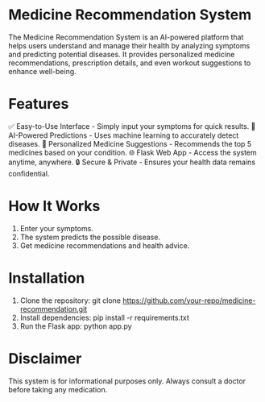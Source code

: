 # Medicine Recommendation System 

The Medicine Recommendation System is an AI-powered platform that helps users understand and manage their health by analyzing symptoms and predicting potential diseases. It provides personalized medicine recommendations, prescription details, and even workout suggestions to enhance well-being.

# Features 

✅ Easy-to-Use Interface - Simply input your symptoms for quick results.
🤖 AI-Powered Predictions - Uses machine learning to accurately detect diseases.
💊 Personalized Medicine Suggestions - Recommends the top 5 medicines based on your condition.
🌐 Flask Web App - Access the system anytime, anywhere.
🔒 Secure & Private - Ensures your health data remains confidential.

# How It Works

1. Enter your symptoms.
2. The system predicts the possible disease.
3. Get medicine recommendations and health advice.

# Installation

1. Clone the repository:
        git clone https://github.com/your-repo/medicine-recommendation.git
2. Install dependencies:
        pip install -r requirements.txt
3. Run the Flask app:
        python app.py

# Disclaimer

This system is for informational purposes only. Always consult a doctor before taking any medication.
